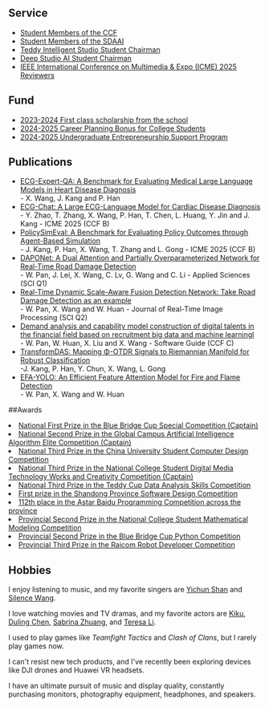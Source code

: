 ## Service 

<ul style="margin:0 0 5px;">
  <li><a href="https://zaozzz.github.io/"><autocolor>Student Members of the CCF</autocolor></a></li>
  <li><a href="https://zaozzz.github.io/"><autocolor>Student Members of the SDAAI</autocolor></a></li>
  <li><a href="https://zaozzz.github.io/"><autocolor>Teddy Intelligent Studio Student Chairman</autocolor></a></li>
  <li><a href="https://zaozzz.github.io/"><autocolor>Deep Studio AI Student Chairman</autocolor></a></li>
  <li><a href="https://zaozzz.github.io/"><autocolor>IEEE International Conference on Multimedia & Expo (ICME) 2025 Reviewers</autocolor></a></li>
</ul>

## Fund

<ul style="margin:0 0 5px;">
  <li><a href="https://zaozzz.github.io/"><autocolor>2023-2024 First class scholarship from the school</autocolor></a></li>
  <li><a href="https://zaozzz.github.io/"><autocolor>2024-2025 Career Planning Bonus for College Students</autocolor></a></li>
  <li><a href="https://zaozzz.github.io/"><autocolor>2024-2025 Undergraduate Entrepreneurship Support Program</autocolor></a></li>
</ul>

## Publications

<ul style="margin:0 0 5px;">
<li><a href="https://arxiv.org/abs/2408.08849"><autocolor>ECG-Expert-QA: A Benchmark for Evaluating Medical Large Language Models in Heart Disease Diagnosis</autocolor></a></li>
  - X. Wang, J. Kang and P. Han
<li><a href="https://arxiv.org/abs/2408.08849"><autocolor>ECG-Chat: A Large ECG-Language Model for Cardiac Disease Diagnosis</autocolor></a></li>
  - Y. Zhao, T. Zhang, X. Wang, P. Han, T. Chen, L. Huang, Y. Jin and J. Kang
  - ICME 2025 (CCF B)
<li><a href="https://arxiv.org/abs/2502.07853"><autocolor>PolicySimEval: A Benchmark for Evaluating Policy Outcomes through Agent-Based Simulation</autocolor></a></li>
  - J. Kang, P. Han, X. Wang, T. Zhang and L. Gong
  - ICME 2025 (CCF B)
<li><a href="https://www.mdpi.com/2076-3417/15/3/1470"><autocolor>DAPONet: A Dual Attention and Partially Overparameterized Network for Real-Time Road Damage Detection</autocolor></a></li>
  - W. Pan, J. Lei, X. Wang, C. Lv, G. Wang and C. Li
  - Applied Sciences (SCI Q1)
<li><a href="https://link.springer.com/article/10.1007/s11554-025-01634-w"><autocolor>Real-Time Dynamic Scale-Aware Fusion Detection Network: Take Road Damage Detection as an example</autocolor></a></li>
  - W. Pan, X. Wang and W. Huan
  - Journal of Real-Time Image Processing (SCI Q2)
<li><a href="https://zaozzz.github.io/"><autocolor>Demand analysis and capability model construction of digital talents in the financial field based on recruitment big data and machine learningl</autocolor></a></li>
  - W. Pan, W. Huan, X. Liu and X. Wang
  - Software Guide (CCF C)
<li><a href="https://arxiv.org/abs/2502.02428"><autocolor>TransformDAS: Mapping Φ-OTDR Signals to Riemannian Manifold for Robust Classification</autocolor></a></li>
  -J. Kang, P. Han, Y. Chun, X. Wang, L. Gong
<li><a href="https://arxiv.org/abs/2409.12635"><autocolor>EFA-YOLO: An Efficient Feature Attention Model for Fire and Flame Detection</autocolor></a></li>
  - W. Pan, X. Wang and W. Huan
</ul>

##Awards

<li><a href="https://dasai.lanqiao.cn/"><autocolor>National First Prize in the Blue Bridge Cup Special Competition (Captain)</autocolor></a></li>
<li><a href="https://www.saikr.com/vse/2024/DIGIX"><autocolor>National Second Prize in the Global Campus Artificial Intelligence Algorithm Elite Competition (Captain)</autocolor></a></li>
<li><a href="https://jsjds.blcu.edu.cn/index.htm"><autocolor>National Third Prize in the China University Student Computer Design Competition</autocolor></a></li>
<li><a href="https://www.saikr.com/vse/2024/DIGIX"><autocolor>National Third Prize in the National College Student Digital Media Technology Works and Creativity Competition (Captain)</autocolor></a></li>
<li><a href="https://www.tipdm.org:10010/#/competition/1694981063413243904/introduce"><autocolor>National Third Prize in the Teddy Cup Data Analysis Skills Competition</autocolor></a></li>
<li><a href="http://sw.sdusc.cn/"><autocolor>First prize in the Shandong Province Software Design Competition</autocolor></a></li>
<li><a href="https://www.matiji.net/exam/contest/contestdetail/145"><autocolor>112th place in the Astar Baidu Programming Competition across the province</autocolor></a></li>
<li><a href="https://www.mcm.edu.cn/"><autocolor>Provincial Second Prize in the National College Student Mathematical Modeling Competition</autocolor></a></li>
<li><a href="https://dasai.lanqiao.cn/"><autocolor>Provincial Second Prize in the Blue Bridge Cup Python Competition</autocolor></a></li>
<li><a href="https://www.raicom.com.cn/"><autocolor>Provincial Third Prize in the Raicom Robot Developer Competition</autocolor></a></li>

## Hobbies

I enjoy listening to music, and my favorite singers are [Yichun Shan](https://weibo.com/u/5598574734) and [Silence Wang](https://weibo.com/silencew).  

I love watching movies and TV dramas, and my favorite actors are [Kiku](https://www.weibo.com/u/3669102477?eqid=e8af036900096f8200000004645b8833), [Duling Chen](https://weibo.com/u/5589792153), [Sabrina Zhuang](https://weibo.com/u/1314749965?tabtype=feed), and [Teresa
 Li](https://weibo.com/n/%E6%9D%8E%E5%BA%9A%E5%B8%8CTeresa).  

I used to play games like *Teamfight Tactics* and *Clash of Clans*, but I rarely play games now.  

I can't resist new tech products, and I've recently been exploring devices like DJI drones and Huawei VR headsets.  

I have an ultimate pursuit of music and display quality, constantly purchasing monitors, photography equipment, headphones, and speakers.
